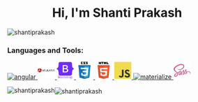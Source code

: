 <h1 align="center">Hi, I'm Shanti Prakash</h1>

<p align="left"> <img src="https://komarev.com/ghpvc/?username=shantiprakash&label=Profile%20views&color=0e75b6&style=flat" alt="shantiprakash" /> </p>        

<h3 align="left">Languages and Tools:</h3>
<p align="left">
<a href="https://angular.io" target="_blank" rel="noreferrer">
<img src="https://angular.io/assets/images/logos/angular/angular.svg" alt="angular" width="40"
    height="40" /> </a>
<a href="https://angular.io" target="_blank" rel="noreferrer">
<img src="https://raw.githubusercontent.com/devicons/devicon/master/icons/angularjs/angularjs-original-wordmark.svg"
alt="angularjs" width="40" height="40" /> </a>
<a href="https://getbootstrap.com" target="_blank" rel="noreferrer">
<img src="https://raw.githubusercontent.com/devicons/devicon/master/icons/bootstrap/bootstrap-plain-wordmark.svg"
alt="bootstrap" width="40" height="40" /> </a>
<a href="https://www.w3schools.com/css/" target="_blank" rel="noreferrer"> 
<img
src="https://raw.githubusercontent.com/devicons/devicon/master/icons/css3/css3-original-wordmark.svg"
alt="css3" width="40" height="40" /> </a>

<a href="https://www.w3.org/html/" target="_blank" rel="noreferrer"> 
<img
src="https://raw.githubusercontent.com/devicons/devicon/master/icons/html5/html5-original-wordmark.svg"
alt="html5" width="40" height="40" /> </a>

<a href="https://developer.mozilla.org/en-US/docs/Web/JavaScript" target="_blank" rel="noreferrer"> 
<img
src="https://raw.githubusercontent.com/devicons/devicon/master/icons/javascript/javascript-original.svg"
alt="javascript" width="40" height="40" /> </a>


<a href="https://materializecss.com/" target="_blank" rel="noreferrer"> 
<img
src="https://raw.githubusercontent.com/prplx/svg-logos/5585531d45d294869c4eaab4d7cf2e9c167710a9/svg/materialize.svg"
alt="materialize" width="40" height="40" /> </a>

<a href="https://sass-lang.com" target="_blank" rel="noreferrer"> 
<img
src="https://raw.githubusercontent.com/devicons/devicon/master/icons/sass/sass-original.svg"
alt="sass" width="40" height="40" /> </a>

</p>

<p>
<img align="left"
src="https://github-readme-stats.vercel.app/api/top-langs?username=shantiprakash&show_icons=true&locale=en&layout=compact"
alt="shantiprakash" /></p>

<p>
<img align="center"
src="https://github-readme-stats.vercel.app/api?username=shantiprakash&show_icons=true&theme=transparent"
alt="shantiprakash" />
</p>

<p>&nbsp;</p>


